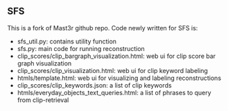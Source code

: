 ## SFS

This is a fork of Mast3r github repo. Code newly written for SFS is:

- sfs_util.py: contains utility function 
- sfs.py: main code for running reconstruction
- clip_scores/clip_bargraph_visualization.html: web ui for clip score bar graph visualization
- clip_scores/clip_visualization.html: web ui for clip keyword labeling
- htmls/template.html: web ui for visualizing and labeling reconstructions
- clip_scores/clip_keywords.json: a list of clip keywords
- htmls/everyday_objects_text_queries.html: a list of phrases to query from clip-retrieval